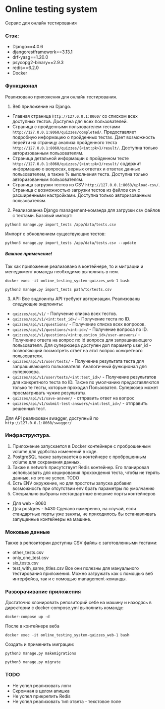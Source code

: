 # Online testing system
Сервис для онлайн тестирования

### Стэк:
- Django==4.0.6
- djangorestframework==3.13.1
- drf-yasg==1.20.0
- psycopg2-binary==2.9.3
- redis==6.2.0
- Docker

### Функционал
Реализовано приложения для онлайн тестирования.
1) Веб приложение на Django.
- Главная страница ```http://127.0.0.1:8060/``` со списком всех доступных тестов. Доступна для всех пользователей.
- Страница с пройденными пользователем тестами  ```http://127.0.0.1:8060/quizzes/completed/```. 
Предоставляет подробную информацию о пройденных тестах. Дает возможность перейти на страницу анализа пройденного теста ```http://127.0.0.1:8060/quizzes/{<int:pk>}/result/```. 
Доступна только авторизованным пользователям.
- Страница детальной информации о пройденном тесте ```http://127.0.0.1:8060/quizzes/{<int:pk>}/result/``` содержит информацию о вопросах, 
верных ответах и ответах данных пользователем, а также % выполнения теста. Доступна только авторизованным пользователям.
- Страница загрузки тестов из CSV ```http://127.0.0.1:8060/upload-csv/```.  Страница с возможностью загрузки тестов из файлов csv с расширенными настройками. 
Доступна только авторизованным пользователям.
2) Реализованна Django management-команда для загрузки csv файлов с тестами.
Базовый импорт:
```commandline
python3 manage.py import_tests /app/data/tests.csv
```
Импорт с обновлением существующих тестов:
```commandline
python3 manage.py import_tests /app/data/tests.csv --update
```
##### Важное примечение!
Так как приложение реализовано в контейнере, то и миграции и менеджмент команды необходимо выполнять в нем.
```commandline
docker exec -it online_testing_system-quizzes_web-1 bash
```
```commandline
python3 manage.py import_tests path/to/tests.csv
```

3) API:
Все эндпоинты API требуют авторизации.
Реализованы следующие эндпоинты:
- ```quizzes/api/v1/``` - Получение списка всех тестов.
- ```quizzes/api/v1/<int:test_id>/``` - Получение теста по ID.
- ```quizzes/api/v1/questions/``` - Получение списка всех вопросов.
- ```quizzes/api/v1/questions/<int:id>/``` - Получение вопроса по ID.
- ```quizzes/api/v1/questions/<int:question_id>/user-answers/``` - Получение ответа на вопрос по id вопроса для запрашивающего пользователя. Для суперюзера доступен доп параметр user_id - позволяющий посмотреть ответ на этот вопрос конкретного пользователя.
- ```quizzes/api/v1/user/tests/``` - Получение результата теста для запрашивающего пользователя. Аналогичный функционал для суперюзера.
- ```quizzes/api/v1/user/tests/<int:test_id>/``` - Получение результатов для конкретного теста по ID. Также по умолчанию предоставляются только те тесты, которые проходил Пользовател. Суперюзер может просматривать чужие результаты.
- ```quizzes/api/v1/save-answer/``` - отправить ответ на вопрос
- ```quizzes/api/v1/submit-test-answers/<int:test_id>/``` - отправить решенный тест.

Для API реализован swagger, доступный по ```http://127.0.0.1:8060/swagger/```

### Инфраструктура.
1) Приложение запускается в Docker контейнере с проброшенным volume для удобства изменений в коде.
2) PostgreSQL также запускается в контейнере с проброшенным volume для сохранения данных.
3) Также в network присутствует Redis контейнер. Его планировал использовать для кэширования прохождения теста, чтобы не терять данные, но это не успел. TODO
4) Есть ENV окружение, но для простоты запуска добавил возможность при отсутствии env брать параметры по умолчанию
5) Специально выбраны нестандартные внешние порты контейнеров
- Для web - 8060
- Для postgres - 5430
Сделано намеренно, на случай, если стандартные порты уже заняты, не приходилось бы останавливать запущенные контейнеры на машине.

### Моковые данные
Также в репозитории доступны CSV файлы с заготовленными тестами:
- other_tests.csv
- only_one_test.csv
- six_tests.csv
- test_with_same_titles.csv
Все они полезны для мануального тестирования приложения. Можно загружать как с помощью веб интерфейса, так и с помощью management-команды.

### Разворачивание приложения
Достаточно клонировать репозиторий себе на машину
и находясь в директории с docker-compose.yml выполнить команду:
```commandline
docker-compose up -d
```
После в контейнере веба
```commandline
docker exec -it online_testing_system-quizzes_web-1 bash
```
Создать и применить миграции:
```commandline
python3 manage.py makemigrations
```
```commandline
python3 manage.py migrate
```
### TODO
- Не успел реализовать логи
- Скромная в целом апишка
- Не успел прикрепить Redis
- Не успел реализовать тип ответа - текстовое поле